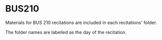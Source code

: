 # BUS210

Materials for BUS 210 recitations are included in each recitations' folder.

The folder names are labelled as the day of the recitation.
